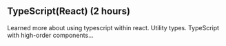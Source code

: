 
## TypeScript(React) (2 hours)
Learned more about using typescript within react.
Utility types.
TypeScript with high-order components...
